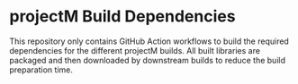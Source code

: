 projectM Build Dependencies
===========================

This repository only contains GitHub Action workflows to build the required dependencies for the different projectM
builds. All built libraries are packaged and then downloaded by downstream builds to reduce the build preparation time.